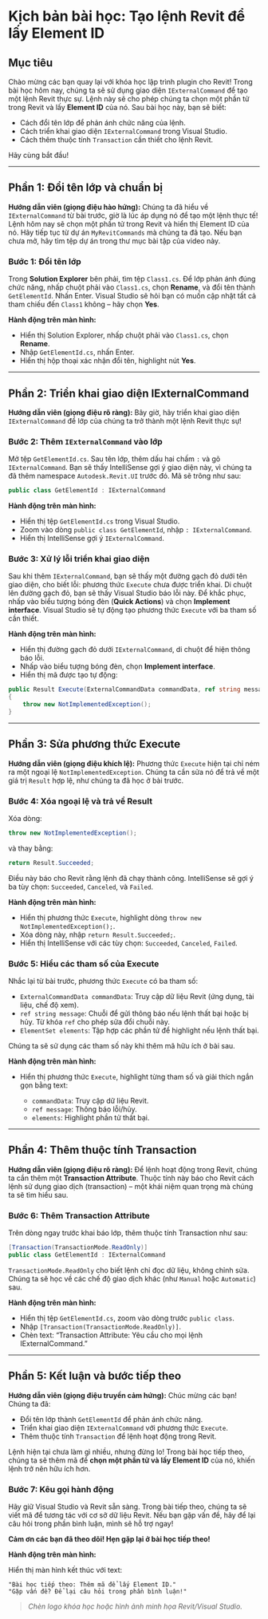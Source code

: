 # Kịch bản bài học: Tạo lệnh Revit để lấy Element ID

## Mục tiêu

Chào mừng các bạn quay lại với khóa học lập trình plugin cho Revit! Trong bài học hôm nay, chúng ta sẽ sử dụng giao diện `IExternalCommand` để tạo một lệnh Revit thực sự. Lệnh này sẽ cho phép chúng ta chọn một phần tử trong Revit và lấy **Element ID** của nó. Sau bài học này, bạn sẽ biết:

* Cách đổi tên lớp để phản ánh chức năng của lệnh.
* Cách triển khai giao diện `IExternalCommand` trong Visual Studio.
* Cách thêm thuộc tính `Transaction` cần thiết cho lệnh Revit.

Hãy cùng bắt đầu!

---

## Phần 1: Đổi tên lớp và chuẩn bị

**Hướng dẫn viên (giọng điệu hào hứng):**
Chúng ta đã hiểu về `IExternalCommand` từ bài trước, giờ là lúc áp dụng nó để tạo một lệnh thực tế! Lệnh hôm nay sẽ chọn một phần tử trong Revit và hiển thị Element ID của nó. Hãy tiếp tục từ dự án `MyRevitCommands` mà chúng ta đã tạo. Nếu bạn chưa mở, hãy tìm tệp dự án trong thư mục bài tập của video này.

### Bước 1: Đổi tên lớp

Trong **Solution Explorer** bên phải, tìm tệp `Class1.cs`. Để lớp phản ánh đúng chức năng, nhấp chuột phải vào `Class1.cs`, chọn **Rename**, và đổi tên thành `GetElementId`. Nhấn Enter. Visual Studio sẽ hỏi bạn có muốn cập nhật tất cả tham chiếu đến `Class1` không – hãy chọn **Yes**.

**Hành động trên màn hình:**

* Hiển thị Solution Explorer, nhấp chuột phải vào `Class1.cs`, chọn **Rename**.
* Nhập `GetElementId.cs`, nhấn Enter.
* Hiển thị hộp thoại xác nhận đổi tên, highlight nút **Yes**.

---

## Phần 2: Triển khai giao diện IExternalCommand

**Hướng dẫn viên (giọng điệu rõ ràng):**
Bây giờ, hãy triển khai giao diện `IExternalCommand` để lớp của chúng ta trở thành một lệnh Revit thực sự!

### Bước 2: Thêm `IExternalCommand` vào lớp

Mở tệp `GetElementId.cs`. Sau tên lớp, thêm dấu hai chấm `:` và gõ `IExternalCommand`. Bạn sẽ thấy IntelliSense gợi ý giao diện này, vì chúng ta đã thêm namespace `Autodesk.Revit.UI` trước đó. Mã sẽ trông như sau:

```csharp
public class GetElementId : IExternalCommand
```

**Hành động trên màn hình:**

* Hiển thị tệp `GetElementId.cs` trong Visual Studio.
* Zoom vào dòng `public class GetElementId`, nhập `: IExternalCommand`.
* Hiển thị IntelliSense gợi ý `IExternalCommand`.

### Bước 3: Xử lý lỗi triển khai giao diện

Sau khi thêm `IExternalCommand`, bạn sẽ thấy một đường gạch đỏ dưới tên giao diện, cho biết lỗi: phương thức `Execute` chưa được triển khai. Di chuột lên đường gạch đỏ, bạn sẽ thấy Visual Studio báo lỗi này. Để khắc phục, nhấp vào biểu tượng bóng đèn (**Quick Actions**) và chọn **Implement interface**. Visual Studio sẽ tự động tạo phương thức `Execute` với ba tham số cần thiết.

**Hành động trên màn hình:**

* Hiển thị đường gạch đỏ dưới `IExternalCommand`, di chuột để hiện thông báo lỗi.
* Nhấp vào biểu tượng bóng đèn, chọn **Implement interface**.
* Hiển thị mã được tạo tự động:

```csharp
public Result Execute(ExternalCommandData commandData, ref string message, ElementSet elements)
{
    throw new NotImplementedException();
}
```

---

## Phần 3: Sửa phương thức Execute

**Hướng dẫn viên (giọng điệu khích lệ):**
Phương thức `Execute` hiện tại chỉ ném ra một ngoại lệ `NotImplementedException`. Chúng ta cần sửa nó để trả về một giá trị `Result` hợp lệ, như chúng ta đã học ở bài trước.

### Bước 4: Xóa ngoại lệ và trả về Result

Xóa dòng:

```csharp
throw new NotImplementedException();
```

và thay bằng:

```csharp
return Result.Succeeded;
```

Điều này báo cho Revit rằng lệnh đã chạy thành công. IntelliSense sẽ gợi ý ba tùy chọn: `Succeeded`, `Canceled`, và `Failed`.

**Hành động trên màn hình:**

* Hiển thị phương thức `Execute`, highlight dòng `throw new NotImplementedException();`.
* Xóa dòng này, nhập `return Result.Succeeded;`.
* Hiển thị IntelliSense với các tùy chọn: `Succeeded`, `Canceled`, `Failed`.

### Bước 5: Hiểu các tham số của Execute

Nhắc lại từ bài trước, phương thức `Execute` có ba tham số:

* `ExternalCommandData commandData`: Truy cập dữ liệu Revit (ứng dụng, tài liệu, chế độ xem).
* `ref string message`: Chuỗi để gửi thông báo nếu lệnh thất bại hoặc bị hủy. Từ khóa `ref` cho phép sửa đổi chuỗi này.
* `ElementSet elements`: Tập hợp các phần tử để highlight nếu lệnh thất bại.

Chúng ta sẽ sử dụng các tham số này khi thêm mã hữu ích ở bài sau.

**Hành động trên màn hình:**

* Hiển thị phương thức `Execute`, highlight từng tham số và giải thích ngắn gọn bằng text:

  * `commandData`: Truy cập dữ liệu Revit.
  * `ref message`: Thông báo lỗi/hủy.
  * `elements`: Highlight phần tử thất bại.

---

## Phần 4: Thêm thuộc tính Transaction

**Hướng dẫn viên (giọng điệu rõ ràng):**
Để lệnh hoạt động trong Revit, chúng ta cần thêm một **Transaction Attribute**. Thuộc tính này báo cho Revit cách lệnh sử dụng giao dịch (transaction) – một khái niệm quan trọng mà chúng ta sẽ tìm hiểu sau.

### Bước 6: Thêm Transaction Attribute

Trên dòng ngay trước khai báo lớp, thêm thuộc tính Transaction như sau:

```csharp
[Transaction(TransactionMode.ReadOnly)]
public class GetElementId : IExternalCommand
```

`TransactionMode.ReadOnly` cho biết lệnh chỉ đọc dữ liệu, không chỉnh sửa. Chúng ta sẽ học về các chế độ giao dịch khác (như `Manual` hoặc `Automatic`) sau.

**Hành động trên màn hình:**

* Hiển thị tệp `GetElementId.cs`, zoom vào dòng trước `public class`.
* Nhập `[Transaction(TransactionMode.ReadOnly)]`.
* Chèn text: “Transaction Attribute: Yêu cầu cho mọi lệnh IExternalCommand.”

---

## Phần 5: Kết luận và bước tiếp theo

**Hướng dẫn viên (giọng điệu truyền cảm hứng):**
Chúc mừng các bạn! Chúng ta đã:

* Đổi tên lớp thành `GetElementId` để phản ánh chức năng.
* Triển khai giao diện `IExternalCommand` với phương thức `Execute`.
* Thêm thuộc tính `Transaction` để lệnh hoạt động trong Revit.

Lệnh hiện tại chưa làm gì nhiều, nhưng đừng lo! Trong bài học tiếp theo, chúng ta sẽ thêm mã để **chọn một phần tử và lấy Element ID** của nó, khiến lệnh trở nên hữu ích hơn.

### Bước 7: Kêu gọi hành động

Hãy giữ Visual Studio và Revit sẵn sàng. Trong bài tiếp theo, chúng ta sẽ viết mã để tương tác với cơ sở dữ liệu Revit. Nếu bạn gặp vấn đề, hãy để lại câu hỏi trong phần bình luận, mình sẽ hỗ trợ ngay!

**Cảm ơn các bạn đã theo dõi! Hẹn gặp lại ở bài học tiếp theo!**

**Hành động trên màn hình:**

Hiển thị màn hình kết thúc với text:

```
"Bài học tiếp theo: Thêm mã để lấy Element ID."  
"Gặp vấn đề? Để lại câu hỏi trong phần bình luận!"
```

> *Chèn logo khóa học hoặc hình ảnh minh họa Revit/Visual Studio.*

